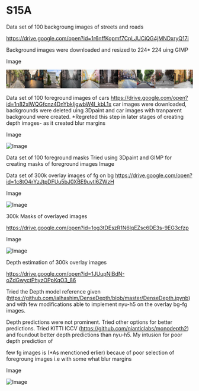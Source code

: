 # S15A


Data set of 100 backgroung images of streets and roads

https://drive.google.com/open?id=1r6nffKopmf7CpLJUCiQG4jMNDxryQ17i

Background images were downloaded and resized to 224* 224 uing GIMP 

Image

![Image](https://github.com/meenuraji/S15A/blob/master/bgimg.png)

Data set of 100 foreground images of cars
https://drive.google.com/open?id=1n82xIWQGfcnz4DnYbkIjgwbW4l_kbL1x
car images were downloaded, backgrounds were deleted uing 3Dpaint and car images with tranparent background were created. *Regreted this step in later stages of creating depth images- as it created blur margins

Image

![Image]()

Data set of 100 foreground masks
Tried using 3Dpaint and GIMP for creating masks of foreground images Image

Data set of 300k overlay images of fg on bg
https://drive.google.com/open?id=1c8tO4rYzJtpDFUu5bJ0XBE9uvtl6ZWzH

Image

![Image]()

300k Masks of overlayed images

https://drive.google.com/open?id=1og3tDEszR1N6lqEZsc6DE3s-9EG3cfzp

Image

![Image]()

Depth estimation of 300k overlay images

https://drive.google.com/open?id=1JUupNIBdN-oZdGwyctPhyzOPpKqO3_86

Tried the Depth model reference given (https://github.com/ialhashim/DenseDepth/blob/master/DenseDepth.ipynb) and with few modifications able to implement nyu-h5 on the overlay bg-fg images.

Depth predictions were not prominent. Tried other options for better predictions. Tried KITTI ICCV (https://github.com/nianticlabs/monodepth2) and foundout better depth predictions than nyu-h5. My intusion for poor depth prediction of 

few fg images is (*As menctioned erlier) becaue of poor selection of foregroung images i.e with some what blur margins

Image

![Image]()
